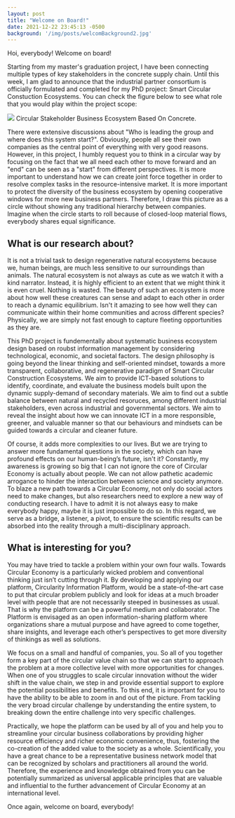 ```yaml
---
layout: post
title: "Welcome on Board!"
date: 2021-12-22 23:45:13 -0500
background: '/img/posts/welcomBackground2.jpg'
---
```


<p>Hoi, everybody! Welcome on board!</p>

<p>Starting from my master's graduation project, I have been connecting multiple types of key stakeholders in the concrete supply chain. Until this week, I am glad to announce that the industrial partner consortium is officially formulated and completed for my PhD project: Smart Circular Constuction Ecosystems. You can check the figure below to see what role that you would play within the project scope:</p>

<img class="img-fluid" src="https://raw.githubusercontent.com/Yifei-Yu-UTwente/SCCE/master/img/posts/Welcome.png">
<span class="caption text-muted">Circular Stakeholder Business Ecosystem Based On Concrete.</span>

<p>There were extensive discussions about "Who is leading the group and where does this system start?". Obviously, people all see their own companies as the central point of everything with very good reasons. However, in this project, I humbly request you to think in a circular way by focusing on the fact that we all need each other to move forward and an "end" can be seen as a "start" from different perspectives. It is more important to understand how we can create joint force together in order to resolve complex tasks in the resource-intensive market. It is more important to protect the diversity of the business ecosystem by opening cooperative windows for more new business partners. Therefore, I draw this picture as a circle without showing any traditional hierarchy between companies. Imagine when the circle starts to roll because of closed-loop material flows, everybody shares equal significance.</p>

<h2 class="section-heading">What is our research about?</h2>

<p>It is not a trivial task to design regenerative natural ecosystems because we, human beings, are much less sensitive to our surroundings than animals. The natural ecosystem is not always as cute as we watch it with a kind narrator. Instead, it is highly efficient to an extent that we might think it is even cruel. Nothing is wasted. The beauty of such an ecosystem is more about how well these creatures can sense and adapt to each other in order to reach a dynamic equilibrium. Isn't it amazing to see how well they can communicate within their home communities and across different species? Physically, we are simply not fast enough to capture fleeting opportunities as they are.</p>

<p>This PhD project is fundementally about systematic business ecosystem design based on roubst information management by considering technological, economic, and societal factors. The design philosophy is going beyond the linear thinking and self-oriented mindset, towards a more transparent, collaborative, and regenerative paradigm of Smart Circular Construction Ecosystems. We aim to provide ICT-based solutions to identify, coordinate, and evaluate the business models built upon the dynamic supply-demand of secondary materials. We aim to find out a subtle balance between natural and recycled resoruces, among different industrial stakeholders, even across industrial and governmental sectors. We aim to reveal the insight about how we can innovate ICT in a more responsible, greener, and valuable manner so that our behaviours and mindsets can be guided towards a circular and cleaner future.</p>

<p>Of course, it adds more complexities to our lives. But we are trying to answer more fundamental questions in the society, which can have profound effects on our human-being’s future, isn't it? Constantly, my awareness is growing so big that I can not ignore the core of Circular Economy is actually about people. We can not allow pathetic academic arrogance to hinder the interaction between science and society anymore. To blaze a new path towards a Circular Economy, not only do social actors need to make changes, but also researchers need to explore a new way of conducting research. I have to admit it is not always easy to make everybody happy, maybe it is just impossible to do so. In this regard, we serve as a bridge, a listener, a pivot, to ensure the scientific results can be absorbed into the reality through a multi-disciplinary approach.</p>

<h2 class="section-heading">What is interesting for you?</h2>

<p>You may have tried to tackle a problem within your own four walls. Towards Circular Economy is a particularly wicked problem and conventional thinking just isn’t cutting through it. By developing and applying our platform, Circularity Information Platform, would be a state-of-the-art case to put that circular problem publicly and look for ideas at a much broader level with people that are not necessarily steeped in businesses as usual. That is why the platform can be a powerful medium and collaborator. The Platform is envisaged as an open information-sharing platform where organizations share a mutual purpose and have agreed to come together, share insights, and leverage each other’s perspectives to get more diversity of thinkings as well as solutions.</p>

<p>We focus on a small and handful of companies, you. So all of you together form a key part of the circular value chain so that we can start to approach the problem at a more collective level with more opportunities for changes. When one of you struggles to scale circular innovation without the wider shift in the value chain, we step in and provide essential support to explore the potential possibilities and benefits. To this end, it is important for you to have the ability to be able to zoom in and out of the picture. From tackling the very broad circular challenge by understanding the entire system, to breaking down the entire challenge into very specific challenges.</p>
  
<p>Practically, we hope the platform can be used by all of you and help you to streamline your circular business collaborations by providing higher resource efficiency and richer economic convenience, thus, fostering the co-creation of the added value to the society as a whole. Scientifically, you have a great chance to be a representative business network model that can be recognized by scholars and practitioners all around the world. Therefore, the experience and knowledge obtained from you can be potentially summarized as universal applicable principles that are valuable and influential to the further advancement of Circular Economy at an international level.</p>
  
<p>Once again, welcome on board, everybody!</p>
